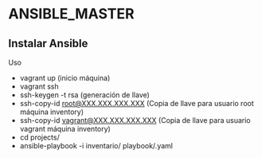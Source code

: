 # ANSIBLE_MASTER

## Instalar Ansible

Uso
* vagrant up (inicio máquina)
* vagrant ssh
* ssh-keygen -t rsa (generación de llave)
* ssh-copy-id root@XXX.XXX.XXX.XXX (Copia de llave para usuario root máquina inventory)
* ssh-copy-id vagrant@XXX.XXX.XXX.XXX (Copia de llave para usuario vagrant máquina inventory)
* cd projects/
* ansible-playbook -i inventario/<inventario> playbook/<playbook>.yaml

